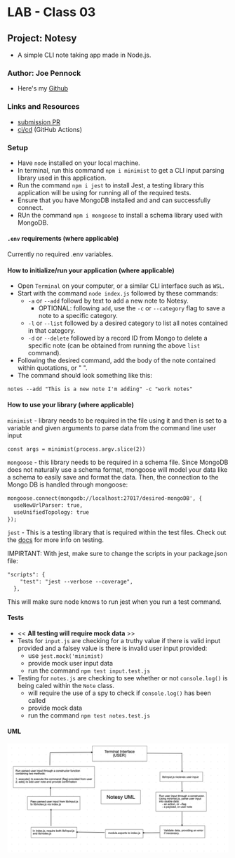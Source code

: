 # LAB - Class 03

## Project: Notesy

- A simple CLI note taking app made in Node.js.

### Author: Joe Pennock

- Here's my [Github](https://github.com/penjoe)

### Links and Resources

- [submission PR](https://github.com/joepennock-401-advanced-javascript/notesy/pull/3)
- [ci/cd](https://github.com/joepennock-401-advanced-javascript/notesy/actions) (GitHub Actions)

### Setup

- Have `node` installed on your local machine.
- In terminal, run this command `npm i minimist` to get a CLI input parsing library used in this application.
- Run the command `npm i jest` to install Jest, a testing library this application will be using for running all of the required tests.
-  Ensure that you have MongoDB installed and and can successfully connect.
- RUn the command `npm i mongoose` to install a schema library used with MongoDB.

#### `.env` requirements (where applicable)

Currently no required .env variables.

#### How to initialize/run your application (where applicable)

- Open `Terminal` on your computer, or a similar CLI interface such as `WSL`.
- Start with the command `node index.js` followed by these commands:
  - `-a` or `--add` followd by text to add a new note to Notesy.
    - OPTIONAL: following `add`, use the `-c` or `--category` flag to save a note to a specific category.
  - `-l` or `--list` followed by a desired category to list all notes contained in that category.
  - `-d` or `--delete` followed by a record ID from Mongo to delete a specific note (can be obtained from running the above `list` command).
- Following the desired command, add the body of the note contained within quotations, or " ".
- The command should look something like this:
```
notes --add "This is a new note I'm adding" -c "work notes"
```

#### How to use your library (where applicable)

`minimist` - library needs to be required in the file using it and then is set to a variable and given arguments to parse data from the command line user input
```
const args = minimist(process.argv.slice(2))
```
`mongoose` - this library needs to be required in a schema file. Since MongoDB does not naturally use a schema format, mongoose will model your data like a schema to easily save and format the data. Then, the connection to the Mongo DB is handled through mongoose:
```
mongoose.connect(mongodb://localhost:27017/desired-mongoDB', {
  useNewUrlParser: true,
  useUnifiedTopology: true
});
```

`jest` - This is a testing library that is required within the test files. Check out the [docs](https://jestjs.io/docs/en/getting-started) for more info on testing. 

IMPIRTANT: With jest, make sure to change the scripts in your package.json file:
```
"scripts": {
    "test": "jest --verbose --coverage",
  },
```
This will make sure node knows to run jest when you run a test command.




#### Tests

- << **All testing will require mock data** >>
- Tests for `input.js` are checking for a truthy value if there is valid input provided and a falsey value is there is invalid user input provided:
  - use `jest.mock('minimist)`
  - provide mock user input data
  - run the command `npm test input.test.js`
- Testing for `notes.js` are checking to see whether or not `console.log()` is being caled within the `Note` class. 
  - will require the use of a spy to check if `console.log()` has been called
  - provide mock data
  - run the command `npm test notes.test.js`

#### UML

![project UML](assets/notesy-uml.png)